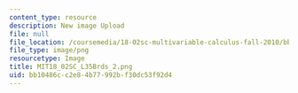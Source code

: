 ```yaml
---
content_type: resource
description: New image Upload
file: null
file_location: /coursemedia/18-02sc-multivariable-calculus-fall-2010/bb10486cc2e84b77992bf30dc53f92d4_MIT18_02SC_L35Brds_2.png
file_type: image/png
resourcetype: Image
title: MIT18_02SC_L35Brds_2.png
uid: bb10486c-c2e8-4b77-992b-f30dc53f92d4
---
```

